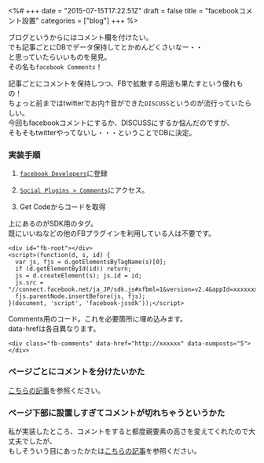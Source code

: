 <%#
+++
date = "2015-07-15T17:22:51Z"
draft = false
title = "facebookコメント設置"
categories = ["blog"]
+++
%>


ブログというからにはコメント欄を付けたい。<br>
でも記事ごとにDBでデータ保持してとかめんどくさいなー・・<br>
と思っていたらいいものを発見。<br>
その名も`facebook Comments`！<br>

記事ごとにコメントを保持しつつ、FBで拡散する用途も果たすという優れもの！<br>
ちょっと前まではtwitterでお内↑音ができた`DISCUSS`というのが流行っていたらしい。<br>
今回もfacebookコメントにするか、DISCUSSにするか悩んだのですが、<br>
そもそもtwitterやってないし・・・ということでDBに決定。


### 実装手順

1. [`facebook Developers`](https://developers.facebook.com/)に登録

2. [`Social Plugins > Comments`](https://developers.facebook.com/docs/plugins/comments)にアクセス。

3. Get Codeからコードを取得

上にあるのがSDK用のタグ。<br>
既にいいねなどの他のFBプラグインを利用している人は不要です。

```
<div id="fb-root"></div>
<script>(function(d, s, id) {
  var js, fjs = d.getElementsByTagName(s)[0];
  if (d.getElementById(id)) return;
  js = d.createElement(s); js.id = id;
  js.src = "//connect.facebook.net/ja_JP/sdk.js#xfbml=1&version=v2.4&appId=xxxxxxxxxxxxxxxxxx";
  fjs.parentNode.insertBefore(js, fjs);
}(document, 'script', 'facebook-jssdk'));</script>

```

Comments用のコード。これを必要箇所に埋め込みます。<br>
data-hrefは各自異なります。

```
<div class="fb-comments" data-href="http://xxxxxx" data-numposts="5"></div>
```

### ページごとにコメントを分けたいかた
[こちらの記事](http://sk-create.biz/post/search?i=5/#ページごとにリンクを作りたい場合:52be3e469a9f216425e58d03ea24ad88)を参照ください。


### ページ下部に設置しすぎてコメントが切れちゃうというかた
私が実装したところ、コメントをすると都度親要素の高さを変えてくれたので大丈夫でしたが、<br>
もしそういう目にあったかたは[こちらの記事](http://sk-create.biz/post/search?i=5/#コメント欄が途切れる:52be3e469a9f216425e58d03ea24ad88)を参照ください。<br>

